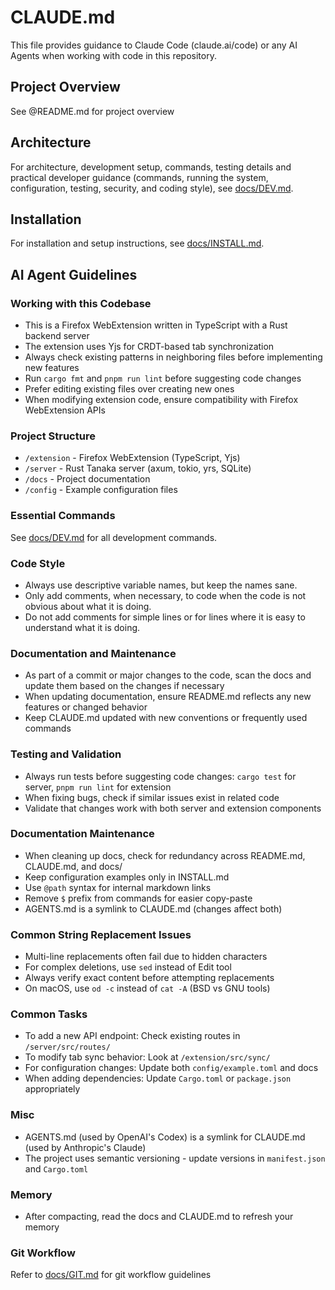 # CLAUDE.md

This file provides guidance to Claude Code (claude.ai/code) or any AI Agents when working with code in this repository.

## Project Overview

See @README.md for project overview

## Architecture

For architecture, development setup, commands, testing details and practical developer guidance (commands, running the system, configuration, testing, security, and coding style), see [docs/DEV.md](@docs/DEV.md).

## Installation

For installation and setup instructions, see [docs/INSTALL.md](@docs/INSTALL.md).

## AI Agent Guidelines

### Working with this Codebase

- This is a Firefox WebExtension written in TypeScript with a Rust backend server
- The extension uses Yjs for CRDT-based tab synchronization
- Always check existing patterns in neighboring files before implementing new features
- Run `cargo fmt` and `pnpm run lint` before suggesting code changes
- Prefer editing existing files over creating new ones
- When modifying extension code, ensure compatibility with Firefox WebExtension APIs

### Project Structure

- `/extension` - Firefox WebExtension (TypeScript, Yjs)
- `/server` - Rust Tanaka server (axum, tokio, yrs, SQLite)
- `/docs` - Project documentation
- `/config` - Example configuration files

### Essential Commands

See [docs/DEV.md](@docs/DEV.md#8-essential-commands) for all development commands.

### Code Style

- Always use descriptive variable names, but keep the names sane.
- Only add comments, when necessary, to code when the code is not obvious about what it is doing.
- Do not add comments for simple lines or for lines where it is easy to understand what it is doing.

### Documentation and Maintenance

- As part of a commit or major changes to the code, scan the docs and update them based on the changes if necessary
- When updating documentation, ensure README.md reflects any new features or changed behavior
- Keep CLAUDE.md updated with new conventions or frequently used commands

### Testing and Validation

- Always run tests before suggesting code changes: `cargo test` for server, `pnpm run lint` for extension
- When fixing bugs, check if similar issues exist in related code
- Validate that changes work with both server and extension components

### Documentation Maintenance

- When cleaning up docs, check for redundancy across README.md, CLAUDE.md, and docs/
- Keep configuration examples only in INSTALL.md
- Use `@path` syntax for internal markdown links
- Remove `$` prefix from commands for easier copy-paste
- AGENTS.md is a symlink to CLAUDE.md (changes affect both)

### Common String Replacement Issues

- Multi-line replacements often fail due to hidden characters
- For complex deletions, use `sed` instead of Edit tool
- Always verify exact content before attempting replacements
- On macOS, use `od -c` instead of `cat -A` (BSD vs GNU tools)

### Common Tasks

- To add a new API endpoint: Check existing routes in `/server/src/routes/`
- To modify tab sync behavior: Look at `/extension/src/sync/`
- For configuration changes: Update both `config/example.toml` and docs
- When adding dependencies: Update `Cargo.toml` or `package.json` appropriately

### Misc

- AGENTS.md (used by OpenAI's Codex) is a symlink for CLAUDE.md (used by Anthropic's Claude)
- The project uses semantic versioning - update versions in `manifest.json` and `Cargo.toml`

### Memory

- After compacting, read the docs and CLAUDE.md to refresh your memory

### Git Workflow

Refer to [docs/GIT.md](@docs/GIT.md) for git workflow guidelines
